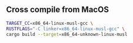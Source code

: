 

## Cross compile from MacOS

```sh
TARGET_CC=x86_64-linux-musl-gcc \
RUSTFLAGS="-C linker=x86_64-linux-musl-gcc" \
cargo build --target=x86_64-unknown-linux-musl
```

